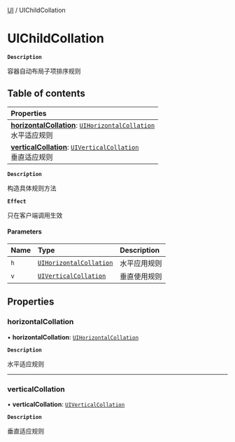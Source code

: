 [UI](../modules/UI.UI.md) / UIChildCollation

# UIChildCollation <Badge type="tip" text="Class" />

**`Description`**

容器自动布局子项排序规则

## Table of contents

| Properties                                                                                                                                                     |
| :------------------------------------------------------------------------------------------------------------------------------------------------------------- |
| **[horizontalCollation](UI.UI.UIChildCollation.md#horizontalcollation)**: [`UIHorizontalCollation`](../enums/UI.UI.UIHorizontalCollation.md) <br> 水平适应规则 |
| **[verticalCollation](UI.UI.UIChildCollation.md#verticalcollation)**: [`UIVerticalCollation`](../enums/UI.UI.UIVerticalCollation.md) <br> 垂直适应规则         |

**`Description`**

构造具体规则方法

**`Effect`**

只在客户端调用生效

#### Parameters

| Name | Type                                                               | Description  |
| :--- | :----------------------------------------------------------------- | :----------- |
| `h`  | [`UIHorizontalCollation`](../enums/UI.UI.UIHorizontalCollation.md) | 水平应用规则 |
| `v`  | [`UIVerticalCollation`](../enums/UI.UI.UIVerticalCollation.md)     | 垂直使用规则 |

## Properties

### horizontalCollation

• **horizontalCollation**: [`UIHorizontalCollation`](../enums/UI.UI.UIHorizontalCollation.md)

**`Description`**

水平适应规则

---

### verticalCollation

• **verticalCollation**: [`UIVerticalCollation`](../enums/UI.UI.UIVerticalCollation.md)

**`Description`**

垂直适应规则

